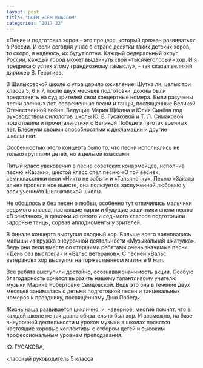 ```yaml
---
layout: post
title: "ПОЕМ ВСЕМ КЛАССОМ"
categories: "2017 22"
---
```


«Пение и подготовка хоров - это процесс, который должен развиваться в России. И если сегодня у нас в стране десятки таких детских хоров, то скоро, я надеюсь, их будут сотни. Каждый федеральный округ России, каждый город может выдвинуть свой «тысячеголосый» хор. И я предрекаю успех этому грандиозному замыслу», - так сказал великий дирижер В. Георгиев.

В Шилыковской школе с утра царило оживление. Шутка ли, целых три класса 5, 6 и 7, после двух месяцев подготовки, дожны были представить на суд зрителей свои концертные номера. Были разучены песни военных лет, современные песни и танцы, посвященные Великой Отечественной войне. Ведущие Мария Щёкина и Юлия Синёва под руководством филологов школы Ю. В. Гусаковой и Т. Л. Симаковой подготовили и прочитали стихи о Великой Победе и тяготах военных лет. Блеснули своими способностями к декламации и другие школьники.

Особенностью этого концерта было то, что песни исполнялись не только группами детей, но и целыми классами.

Пятый класс увековечил в песне советских конармейцев, исполнив песню «Казаки», шестой класс спел песню «О той весне», семиклассники пели «Никто не забыт» и «Тальяночку». Песню «Закаты алые» пропели все вместе, она пользуется заслуженной любовью у всех учеников Шилыковской школы.

Не обошлось и без песен о любви, особенно тут отличились мальчики седьмого класса, настоящие парни и будущие защитники спели песню «В землянке», а девочки из пятого и седьмого классов подготовили задорные танцы, сорвав аплодисменты у зрителей.

В финале концерта выступил сводный хор. Больше всего волновались малыши из кружка внеурочной деятельности «Музыкальная шкатулка». Ведь они пели вместе со старшими ребятами очень значимые песни «День без выстрела» и «Вальс ветеранов». С песней «Вальс ветеранов» хор выступил на торжественном митинге 9 мая.

Все ребята выступили достойно, осознавая значимость акции. Особую благодарность хочется выразить нашему талантливому учителю музыки Марине Робертовне Свидовской. Ведь это она в течение двух месяцев занималась с детьми подготовкой песен и танцевальных номеров к празднику, посвящённому Дню Победы.

Жизнь наша развивается циклично, и, наверное, многие помнят, что в каждой школе не так давно обязательно был хор. И возможно, на базе внеурочной деятельности и уроков музыки в школах появятся настоящие хоровые коллективы с отбором детей и высоким профессиональным уровнем преподавания.

Ю. ГУСАКОВА,

классный руководитель 5 класса


